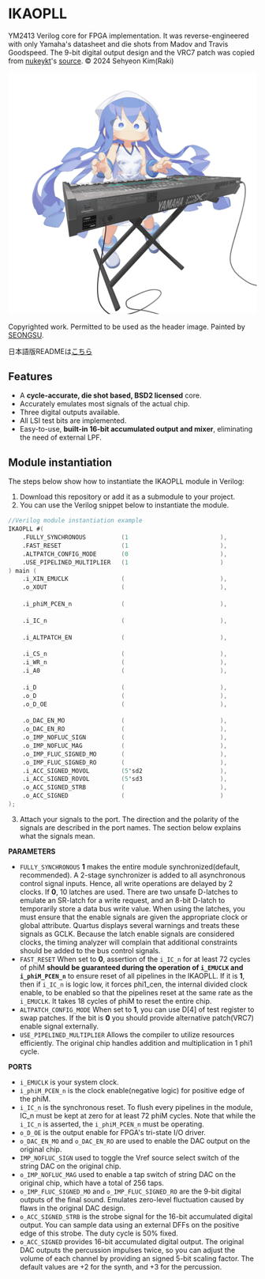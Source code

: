 # IKAOPLL
YM2413 Verilog core for FPGA implementation. It was reverse-engineered with only Yamaha's datasheet and die shots from Madov and Travis Goodspeed. The 9-bit digital output design and the VRC7 patch was copied from [nukeykt](https://github.com/nukeykt)'s [source](https://github.com/nukeykt/Nuked-SMS-FPGA/blob/main/ym2413.v). © 2024 Sehyeon Kim(Raki) 

<p align=center><img alt="header image" src="./docs/ikamusume_dx7.jpg" height="auto" width="640"></p>

Copyrighted work. Permitted to be used as the header image. Painted by [SEONGSU](https://twitter.com/seongsu_twit).

日本語版READMEは[こちら](README_ja.md)

## Features
* A **cycle-accurate, die shot based, BSD2 licensed** core.
* Accurately emulates most signals of the actual chip.
* Three digital outputs available.
* All LSI test bits are implemented.
* Easy-to-use, **built-in 16-bit accumulated output and mixer**, eliminating the need of external LPF.

## Module instantiation
The steps below show how to instantiate the IKAOPLL module in Verilog:

1. Download this repository or add it as a submodule to your project.
2. You can use the Verilog snippet below to instantiate the module.

```verilog
//Verilog module instantiation example
IKAOPLL #(
    .FULLY_SYNCHRONOUS          (1                          ),
    .FAST_RESET                 (1                          ),
    .ALTPATCH_CONFIG_MODE       (0                          ),
    .USE_PIPELINED_MULTIPLIER   (1                          )
) main (
    .i_XIN_EMUCLK               (                           ),
    .o_XOUT                     (                           ),

    .i_phiM_PCEN_n              (                           ),

    .i_IC_n                     (                           ),

    .i_ALTPATCH_EN              (                           ),

    .i_CS_n                     (                           ),
    .i_WR_n                     (                           ),
    .i_A0                       (                           ),

    .i_D                        (                           ),
    .o_D                        (                           ),
    .o_D_OE                     (                           ),

    .o_DAC_EN_MO                (                           ),
    .o_DAC_EN_RO                (                           ),
    .o_IMP_NOFLUC_SIGN          (                           ),
    .o_IMP_NOFLUC_MAG           (                           ),
    .o_IMP_FLUC_SIGNED_MO       (                           ),
    .o_IMP_FLUC_SIGNED_RO       (                           ),
    .i_ACC_SIGNED_MOVOL         (5'sd2                      ),
    .i_ACC_SIGNED_ROVOL         (5'sd3                      ),
    .o_ACC_SIGNED_STRB          (                           ),
    .o_ACC_SIGNED               (                           )
);
```
3. Attach your signals to the port. The direction and the polarity of the signals are described in the port names. The section below explains what the signals mean.


**PARAMETERS**
* `FULLY_SYNCHRONOUS` **1** makes the entire module synchronized(default, recommended). A 2-stage synchronizer is added to all asynchronous control signal inputs. Hence, all write operations are delayed by 2 clocks. If **0**, 10 latches are used. There are two unsafe D-latches to emulate an SR-latch for a write request, and an 8-bit D-latch to temporarily store a data bus write value. When using the latches, you must ensure that the enable signals are given the appropriate clock or global attribute. Quartus displays several warnings and treats these signals as GCLK. Because the latch enable signals are considered clocks, the timing analyzer will complain that additional constraints should be added to the bus control signals.
* `FAST_RESET` When set to **0**, assertion of the `i_IC_n` for at least 72 cycles of phiM **should be guaranteed during the operation of `i_EMUCLK` and `i_phiM_PCEN_n`** to ensure reset of all pipelines in the IKAOPLL. If it is **1**, then if `i_IC_n` is logic low, it forces phi1_cen, the internal divided clock enable, to be enabled so that the pipelines reset at the same rate as the `i_EMUCLK`. It takes 18 cycles of phiM to reset the entire chip.
* `ALTPATCH_CONFIG_MODE` When set to **1**, you can use D[4] of test register to swap patches. If the bit is **0** you should provide alternative patch(VRC7) enable signal externally.
* `USE_PIPELINED_MULTIPLIER` Allows the compiler to utilize resources efficiently. The original chip handles addition and multiplication in 1 phi1 cycle.


**PORTS**
* `i_EMUCLK` is your system clock.
* `i_phiM_PCEN_n` is the clock enable(negative logic) for positive edge of the phiM.
* `i_IC_n` is the synchronous reset. To flush every pipelines in the module, IC_n must be kept at zero for at least 72 phiM cycles. Note that while the `i_IC_n` is asserted, the `i_phiM_PCEN_n` must be operating.
* `o_D_OE` is the output enable for FPGA's tri-state I/O driver.
* `o_DAC_EN_MO` and `o_DAC_EN_RO` are used to enable the DAC output on the original chip. 
* `IMP_NOFLUC_SIGN` used to toggle the Vref source select switch of the string DAC on the original chip.
* `o_IMP_NOFLUC_MAG` used to enable a tap switch of string DAC on the original chip, which have a total of 256 taps.
* `o_IMP_FLUC_SIGNED_MO` and `o_IMP_FLUC_SIGNED_RO` are the 9-bit digital outputs of the final sound. Emulates zero-level fluctuation caused by flaws in the original DAC design.
* `o_ACC_SIGNED_STRB` is the strobe signal for the 16-bit accumulated digital output. You can sample data using an external DFFs on the positive edge of this strobe. The duty cycle is 50% fixed.
* `o_ACC_SIGNED` provides 16-bit accumulated digital output. The original DAC outputs the percussion impulses twice, so you can adjust the volume of each channel by providing an signed 5-bit scaling factor. The default values are +2 for the synth, and +3 for the percussion.
